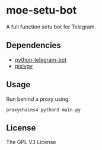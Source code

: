 # moe-setu-bot
A full function setu bot for Telegram.

## Dependencies
* [python-telegram-bot](https://github.com/python-telegram-bot/python-telegram-bot)
* [pixivpy](https://github.com/upbit/pixivpy)

## Usage
Run behind a proxy using:

`proxychains4 python3 main.py`

## License
The GPL V3 License
